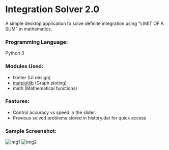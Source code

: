 # Integration Solver 2.0
A simple desktop application to solve definite integration using "LIMIT OF A SUM" in mathematics.
### Programming Language:
Python 3

### Modules Used:
- tkinter (UI design)
- [matplotlib](https://pypi.org/project/matplotlib/) (Graph ploting)
- math (Mathematical functions)

### Features:
- Control accuracy vs speed in the slider.
- Previous solved problems stored in history.dat for quick access

### Sample Screenshot:
![img1](https://user-images.githubusercontent.com/48746076/96537719-96e5fc00-12b4-11eb-8da2-56c7918a00be.png)
![img2](https://user-images.githubusercontent.com/48746076/96537734-9fd6cd80-12b4-11eb-9fc3-5d4e1f853aa9.png)

  
  


